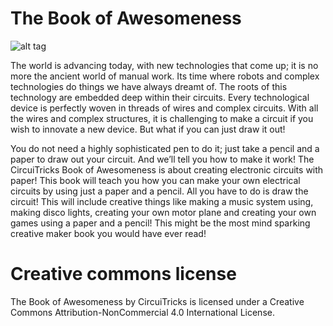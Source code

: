 The Book of Awesomeness
============

![alt tag](https://gallery.mailchimp.com/c791cf5ee38a7c35b2c5a5c39/images/382f373c-6499-4e4d-b050-e4f876ba7f1c.jpg)

The world is advancing today, with new technologies that come up; it is no more the ancient world of manual work. Its time where robots and complex technologies do things we have always dreamt of. The roots of this technology are embedded deep within their circuits. Every technological device is perfectly woven in threads of wires and complex circuits. With all the wires and complex structures, it is challenging to make a circuit if you wish to innovate a new device. But what if you can just draw it out!

You do not need a highly sophisticated pen to do it; just take a pencil and a paper to draw out your circuit. And we’ll tell you how to make it work!   The CircuiTricks Book of Awesomeness is about creating electronic circuits with paper! This book will teach you how you can make your own electrical circuits by using just a paper and a pencil. All you have to do is draw the circuit! This will include creative things like making a music system using, making disco lights, creating your own motor plane and creating your own games using a paper and a pencil! This might be the most mind sparking creative maker book you would have ever read! 

Creative commons license
=======
The Book of Awesomeness by CircuiTricks is licensed under a Creative Commons Attribution-NonCommercial 4.0 International License.
